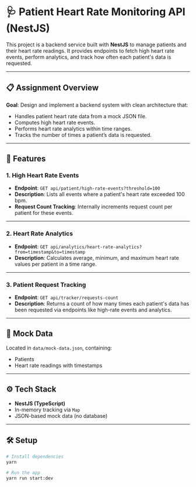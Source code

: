 # 🩺 Patient Heart Rate Monitoring API (NestJS)

This project is a backend service built with **NestJS** to manage patients and their heart rate readings. It provides endpoints to fetch high heart rate events, perform analytics, and track how often each patient's data is requested.

---

## 📋 Assignment Overview

**Goal**: Design and implement a backend system with clean architecture that:

- Handles patient heart rate data from a mock JSON file.
- Computes high heart rate events.
- Performs heart rate analytics within time ranges.
- Tracks the number of times a patient’s data is requested.

---

## 🚀 Features

### 1. High Heart Rate Events

- **Endpoint**: `GET api/patient/high-rate-events?threshold=100`
- **Description**: Lists all events where a patient's heart rate exceeded 100 bpm.
- **Request Count Tracking**: Internally increments request count per patient for these events.

---

### 2. Heart Rate Analytics

- **Endpoint**: `GET api/analytics/heart-rate-analytics?from=timestamp&to=timestamp`
- **Description**: Calculates average, minimum, and maximum heart rate values per patient in a time range.

---

### 3. Patient Request Tracking

- **Endpoint**: `GET api/tracker/requests-count`
- **Description**: Returns a count of how many times each patient's data has been requested via endpoints like high-rate events and analytics.

---

## 🧪 Mock Data

Located in `data/mock-data.json`, containing:

- Patients
- Heart rate readings with timestamps

---

## ⚙️ Tech Stack

- **NestJS (TypeScript)**
- In-memory tracking via `Map`
- JSON-based mock data (no database)

---

## 🛠 Setup

```bash
# Install dependencies
yarn

# Run the app
yarn run start:dev